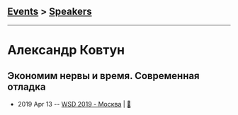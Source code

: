 ## [Events](../README.md) > [Speakers](../speakers.md)
---

# Александр Ковтун

## Экономим нервы и время. Современная отладка
- 2019 Apr 13 -- [WSD 2019 - Москва](https://www.youtube.com/watch?v=RVmSMC6lp7k)  | [:notebook:](https://wsd.events/2019/04/13/pres/devtools-features/)  
